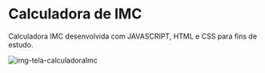 # Calculadora de IMC
Calculadora IMC desenvolvida com JAVASCRIPT, HTML e CSS para fins de estudo.

![img-tela-calculadoraImc](https://user-images.githubusercontent.com/81998569/236860806-713baf11-275f-4465-9fda-57f649b333ad.jpg)
